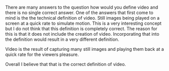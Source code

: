 There are many answers to the question how would you define video and there is no single correct answer. One of the answers that first come to mind is the the technical definition of video. Still images being played on a screen at a quick rate to simulate motion. This is a very interesting concept but I do not think that this definition is completely correct. The reason for this is that it does not include the creation of video. Incorporating that into the definition would result in a very different definition.

Video is the result of capturing many still images and playing them back at a quick rate for the viewers pleasure.

Overall I believe that that is the correct definition of video.
